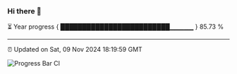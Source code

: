 ### Hi there 👋

⏳ Year progress { █████████████████████████▁▁▁▁▁ } 85.73 %

---

⏰ Updated on Sat, 09 Nov 2024 18:19:59 GMT

![Progress Bar CI](https://github.com/liununu/liununu/workflows/Progress%20Bar%20CI/badge.svg)
